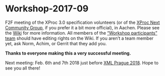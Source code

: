 # Workshop-2017-09

F2F meeting of the XProc 3.0 specification volunteers (or of the [XProc Next Community Group](https://www.w3.org/community/xproc-next/), if you prefer it a bit more official), in Aachen. Please see the [Wiki](https://github.com/xproc/Workshop-2017-09/wiki) for more information. All members of the [“Workshop participants” team](https://github.com/orgs/xproc/teams/workshop-participants/members) should have editing rights on the Wiki. If you aren’t a team member yet, ask Norm, Achim, or Gerrit that they add you.

**Thanks to everyone making this a very successful meeting.**

Next meeting: Feb. 6th and 7th 2018 just before [XML Prague 2018](http://http://www.xmlprague.cz). Hope to see you all there!
